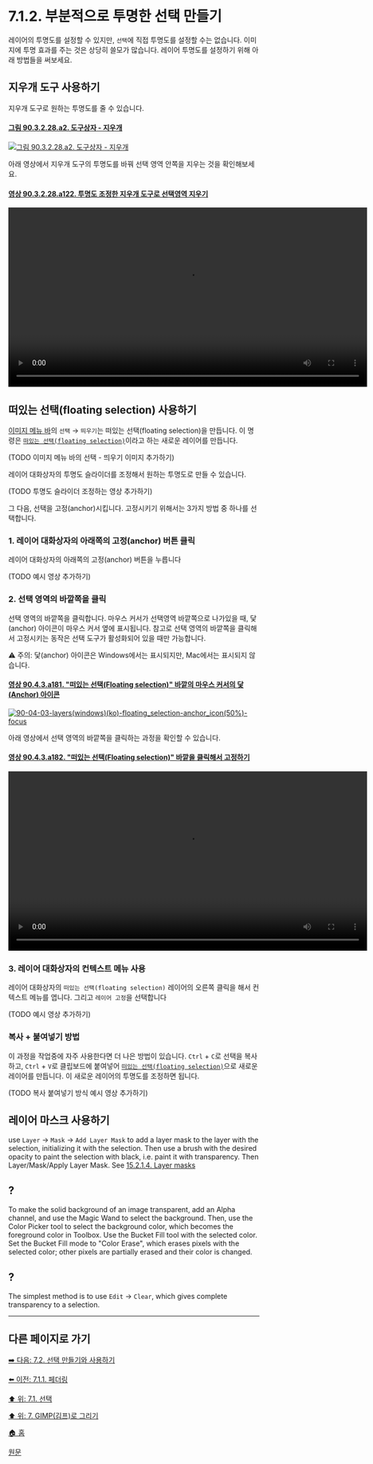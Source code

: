 # 7.1.2. 부분적으로 투명한 선택 만들기

레이어의 투명도를 설정할 수 있지만, `선택`에 직접 투명도를 설정할 수는 없습니다. 이미지에 투명 효과를 주는 것은 상당히 쓸모가 많습니다. 레이어 투명도를 설정하기 위해 아래 방법들을 써보세요.

## 지우개 도구 사용하기
지우개 도구로 원하는 투명도를 줄 수 있습니다.

#### [그림 90.3.2.28.a2. 도구상자 - 지우개](https://wonder13662.github.io/gimp/2.10.36_ko/90-03-02-tool_iconx-28-eraser.html#%EA%B7%B8%EB%A6%BC-903228a2-%EB%8F%84%EA%B5%AC%EC%83%81%EC%9E%90---%EC%A7%80%EC%9A%B0%EA%B0%9C)
[![그림 90.3.2.28.a2. 도구상자 - 지우개](https://github.com/wonder13662/gimp/assets/15767104/8e448288-3d80-449d-ac03-89757a056a1b)](https://wonder13662.github.io/gimp/2.10.36_ko/90-03-02-tool_iconx-28-eraser.html#%EA%B7%B8%EB%A6%BC-903228a2-%EB%8F%84%EA%B5%AC%EC%83%81%EC%9E%90---%EC%A7%80%EC%9A%B0%EA%B0%9C)

아래 영상에서 지우개 도구의 투명도를 바꿔 선택 영역 안쪽을 지우는 것을 확인해보세요.

#### [영상 90.3.2.28.a122. 투명도 조정한 지우개 도구로 선택영역 지우기](https://wonder13662.github.io/gimp/2.10.36_ko/90-03-02-tool_iconx-28-eraser.html#%EC%98%81%EC%83%81-903228a122-%ED%88%AC%EB%AA%85%EB%8F%84-%EC%A1%B0%EC%A0%95%ED%95%9C-%EC%A7%80%EC%9A%B0%EA%B0%9C-%EB%8F%84%EA%B5%AC%EB%A1%9C-%EC%84%A0%ED%83%9D%EC%98%81%EC%97%AD-%EC%A7%80%EC%9A%B0%EA%B8%B0)
<video controls="controls" width="720" src="https://github.com/wonder13662/gimp/assets/15767104/2569f6bc-62eb-4783-afa5-16f4f5522fc6"></video>

## 떠있는 선택(floating selection) 사용하기
[이미지 메뉴 바](./03-02-02-image-windowx-02-image-menu.md)의 `선택` → `띄우기`는 떠있는 선택(floating selection)을 만듭니다. 이 명령은 [`떠있는 선택(floating selection)`](./16-04-05-float.md)이라고 하는 새로운 레이어를 만듭니다. 

(TODO 이미지 메뉴 바의 선택 - 띄우기 이미지 추가하기)

레이어 대화상자의 투명도 슬라이더를 조정해서 원하는 투명도로 만들 수 있습니다.

(TODO 투명도 슬라이더 조정하는 영상 추가하기)

그 다음, 선택을 고정(anchor)시킵니다. 고정시키기 위해서는 3가지 방법 중 하나를 선택합니다.

### 1. 레이어 대화상자의 아래쪽의 고정(anchor) 버튼 클릭 
레이어 대화상자의 아래쪽의 고정(anchor) 버튼을 누릅니다

(TODO 예시 영상 추가하기)

### 2. 선택 영역의 바깥쪽을 클릭
선택 영역의 바깥쪽을 클릭합니다. 마우스 커서가 선택영역 바깥쪽으로 나가있을 때, 닻(anchor) 아이콘이 마우스 커서 옆에 표시됩니다. 참고로 선택 영역의 바깥쪽을 클릭해서 고정시키는 동작은 선택 도구가 활성화되어 있을 때만 가능합니다.

⚠️ 주의: 닻(anchor) 아이콘은 Windows에서는 표시되지만, Mac에서는 표시되지 않습니다.

#### [영상 90.4.3.a181. "떠있는 선택(Floating selection)" 바깥의 마우스 커서의 닻(Anchor) 아이콘](https://wonder13662.github.io/gimp/2.10.36_ko/90-04-03-layers.html#%EC%98%81%EC%83%81-9043a181-%EB%96%A0%EC%9E%88%EB%8A%94-%EC%84%A0%ED%83%9Dfloating-selection-%EB%B0%94%EA%B9%A5%EC%9D%98-%EB%A7%88%EC%9A%B0%EC%8A%A4-%EC%BB%A4%EC%84%9C%EC%9D%98-%EB%8B%BBanchor-%EC%95%84%EC%9D%B4%EC%BD%98)
[![90-04-03-layers(windows)(ko)-floating_selection-anchor_icon(50%)-focus](https://github.com/wonder13662/gimp/assets/15767104/593587b7-b4f5-402c-94c9-9e404840d47c)](https://wonder13662.github.io/gimp/2.10.36_ko/90-04-03-layers.html#%EC%98%81%EC%83%81-9043a181-%EB%96%A0%EC%9E%88%EB%8A%94-%EC%84%A0%ED%83%9Dfloating-selection-%EB%B0%94%EA%B9%A5%EC%9D%98-%EB%A7%88%EC%9A%B0%EC%8A%A4-%EC%BB%A4%EC%84%9C%EC%9D%98-%EB%8B%BBanchor-%EC%95%84%EC%9D%B4%EC%BD%98)

아래 영상에서 선택 영역의 바깥쪽을 클릭하는 과정을 확인할 수 있습니다.

#### [영상 90.4.3.a182. "떠있는 선택(Floating selection)" 바깥을 클릭해서 고정하기](https://wonder13662.github.io/gimp/2.10.36_ko/90-04-03-layers.html#%EC%98%81%EC%83%81-9043a182-%EB%96%A0%EC%9E%88%EB%8A%94-%EC%84%A0%ED%83%9Dfloating-selection-%EB%B0%94%EA%B9%A5%EC%9D%84-%ED%81%B4%EB%A6%AD%ED%95%B4%EC%84%9C-%EA%B3%A0%EC%A0%95%ED%95%98%EA%B8%B0)
<video controls="controls" width="720" src="https://github.com/wonder13662/gimp/assets/15767104/7383c9e9-060f-4b97-8205-49ac68134863"></video>

### 3. 레이어 대화상자의 컨텍스트 메뉴 사용
레이어 대화상자의 `떠있는 선택(floating selection)` 레이어의 오른쪽 클릭을 해서 컨텍스트 메뉴를 엽니다. 그리고 `레이어 고정`을 선택합니다

(TODO 예시 영상 추가하기)

### 복사 + 붙여넣기 방법
이 과정을 작업중에 자주 사용한다면 더 나은 방법이 있습니다. `Ctrl` + `C`로 선택을 복사하고, `Ctrl` + `V`로 클립보드에 붙여넣어 [`떠있는 선택(floating selection)`](./16-04-05-float.md)으로 새로운 레이어를 만듭니다. 이 새로운 레이어의 투명도를 조정하면 됩니다.

(TODO 복사 붙여넣기 방식 예시 영상 추가하기)

## 레이어 마스크 사용하기
use `Layer` → `Mask` → `Add Layer Mask` to add a layer mask to the layer with the selection, initializing it with the selection. Then use a brush with the desired opacity to paint the selection with black, i.e. paint it with transparency. Then Layer/Mask/Apply Layer Mask. See [15.2.1.4. Layer masks](./15-02-01-layers-dialogx-04-layer_mask.md)

## ?
To make the solid background of an image transparent, add an Alpha channel, and use the Magic Wand to select the background. Then, use the Color Picker tool to select the background color, which becomes the foreground color in Toolbox. Use the Bucket Fill tool with the selected color. Set the Bucket Fill mode to "Color Erase", which erases pixels with the selected color; other pixels are partially erased and their color is changed.

## ?
The simplest method is to use `Edit` → `Clear`, which gives complete transparency to a selection.

***

## 다른 페이지로 가기
[➡️ 다음: 7.2. 선택 만들기와 사용하기](./07-02-00-creating-and-using-selections.md)

[⬅️ 이전: 7.1.1. 페더링](./07-01-the-selectionx-01-feathering.md)

[⬆️ 위: 7.1. 선택](./07-01-the-selection.md)

[⬆️ 위: 7. GIMP(김프)로 그리기](./07-00-painting-with-gimp.md)

[🏠 홈](./00-home.md)

[원문](https://docs.gimp.org/2.10/ko/gimp-painting.html#gimp-concepts-selection-transparent)